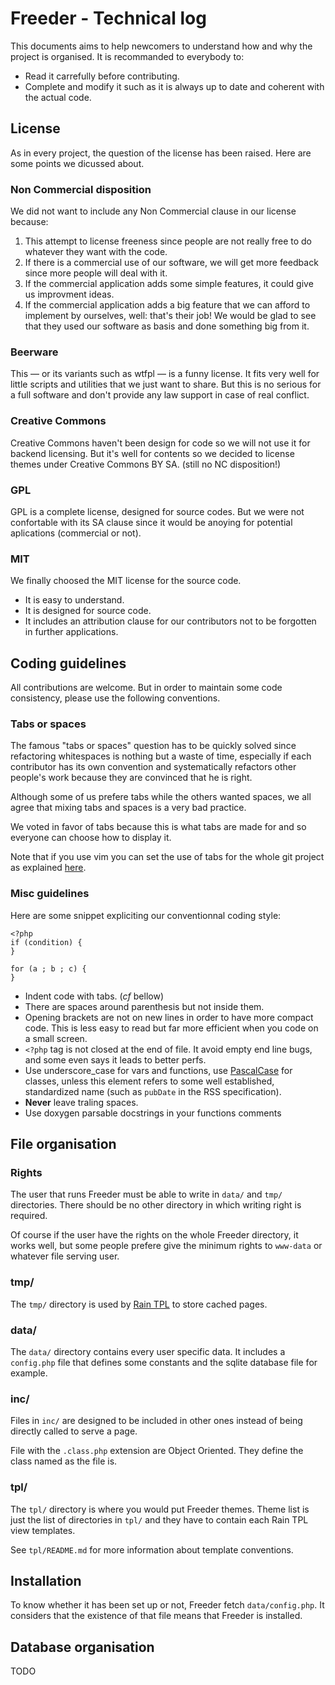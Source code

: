 
Freeder - Technical log
=======================

This documents aims to help newcomers to understand how and why the project is
organised. It is recommanded to everybody to:

 * Read it carrefully before contributing.
 * Complete and modify it such as it is always up to date and coherent with the
   actual code.


License
-------

As in every project, the question of the license has been raised. Here are some
points we dicussed about.

### Non Commercial disposition

We did not want to include any Non Commercial clause in our license because:

  1. This attempt to license freeness since people are not really free to do
     whatever they want with the code.
  2. If there is a commercial use of our software, we will get more feedback
     since more people will deal with it.
  3. If the commercial application adds some simple features, it could give us
     improvment ideas.
  4. If the commercial application adds a big feature that we can afford to
     implement by ourselves, well: that's their job! We would be glad to see
     that they used our software as basis and done something big from it.

### Beerware

This — or its variants such as wtfpl — is a funny license. It fits very well for
little scripts and utilities that we just want to share. But this is no serious
for a full software and don't provide any law support in case of real conflict.

### Creative Commons

Creative Commons haven't been design for code so we will not use it for backend
licensing. But it's well for contents so we decided to license themes under
Creative Commons BY SA. (still no NC disposition!)

### GPL

GPL is a complete license, designed for source codes. But we were not
confortable with its SA clause since it would be anoying for potential
aplications (commercial or not).

### MIT

We finally choosed the MIT license for the source code.

 * It is easy to understand.
 * It is designed for source code.
 * It includes an attribution clause for our contributors not to be forgotten in
   further applications.



Coding guidelines
-----------------

All contributions are welcome. But in order to maintain some code consistency,
please use the following conventions.

### Tabs or spaces

The famous "tabs or spaces" question has to be quickly solved since refactoring
whitespaces is nothing but a waste of time, especially if each contributor has
its own convention and systematically refactors other people's work because they
are convinced that he is right.

Although some of us prefere tabs while the others wanted spaces, we all agree
that mixing tabs and spaces is a very bad practice.

We voted in favor of tabs because this is what tabs are made for and so everyone
can choose how to display it.

Note that if you use vim you can set the use of tabs for the whole git project
as explained [here](http://phyks.me/2014/07/specific_vim_config_git.html).

### Misc guidelines

Here are some snippet expliciting our conventionnal coding style:

```
<?php
if (condition) {
}

for (a ; b ; c) {
}
```

 * Indent code with tabs. (*cf* bellow)
 * There are spaces around parenthesis but not inside them.
 * Opening brackets are not on new lines in order to have more compact code.
   This is less easy to read but far more efficient when you code on a small
   screen.
 * `<?php` tag is not closed at the end of file. It avoid empty end line bugs,
   and some even says it leads to better perfs.
 * Use underscore\_case for vars and functions, use [PascalCase](https://en.wikipedia.org/wiki/PascalCase) for classes, unless this element refers to some well established, standardized name (such as `pubDate` in the RSS specification).
 * **Never** leave traling spaces.
 * Use doxygen parsable docstrings in your functions comments


File organisation
-----------------

### Rights

The user that runs Freeder must be able to write in `data/` and `tmp/`
directories. There should be no other directory in which writing right is
required.

Of course if the user have the rights on the whole Freeder directory, it works
well, but some people prefere give the minimum rights to `www-data` or whatever
file serving user.

### tmp/

The `tmp/` directory is used by [Rain TPL](http://www.raintpl.com) to store
cached pages.

### data/

The `data/` directory contains every user specific data. It includes a
`config.php` file that defines some constants and the sqlite database file for
example.

### inc/

Files in `inc/` are designed to be included in other ones instead of being
directly called to serve a page.

File with the `.class.php` extension are Object Oriented. They define the class
named as the file is.

### tpl/

The `tpl/` directory is where you would put Freeder themes. Theme list is just
the list of directories in `tpl/` and they have to contain each Rain TPL view
templates.

See `tpl/README.md` for more information about template conventions.


Installation
------------

To know whether it has been set up or not, Freeder fetch `data/config.php`. It
considers that the existence of that file means that Freeder is installed.


Database organisation
---------------------

TODO






